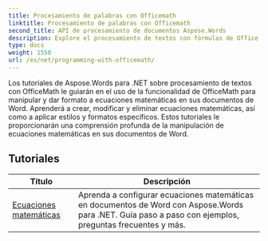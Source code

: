 ```yaml
---
title: Procesamiento de palabras con Officemath
linktitle: Procesamiento de palabras con Officemath
second_title: API de procesamiento de documentos Aspose.Words
description: Explore el procesamiento de textos con fórmulas de Office Math en Aspose.Words para .NET. Tutoriales paso a paso y código de muestra para crear, editar y dar formato a ecuaciones matemáticas en documentos de Word.
type: docs
weight: 1550
url: /es/net/programming-with-officemath/
---
```

Los tutoriales de Aspose.Words para .NET sobre procesamiento de textos con OfficeMath le guiarán en el uso de la funcionalidad de OfficeMath para manipular y dar formato a ecuaciones matemáticas en sus documentos de Word. Aprenderá a crear, modificar y eliminar ecuaciones matemáticas, así como a aplicar estilos y formatos específicos. Estos tutoriales le proporcionarán una comprensión profunda de la manipulación de ecuaciones matemáticas en sus documentos de Word.

 ## Tutoriales
| Título | Descripción |
| --- | --- |
| [Ecuaciones matemáticas](./math-equations/) | Aprenda a configurar ecuaciones matemáticas en documentos de Word con Aspose.Words para .NET. Guía paso a paso con ejemplos, preguntas frecuentes y más. |
